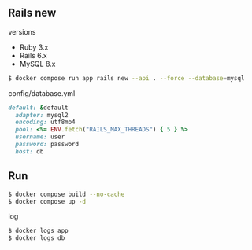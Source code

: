 ## Rails new

versions
- Ruby 3.x
- Rails 6.x
- MySQL 8.x


```sh
$ docker compose run app rails new --api . --force --database=mysql
```

config/database.yml

```rb
default: &default
  adapter: mysql2
  encoding: utf8mb4
  pool: <%= ENV.fetch("RAILS_MAX_THREADS") { 5 } %>
  username: user
  password: password
  host: db
```

## Run

```sh
$ docker compose build --no-cache
$ docker compose up -d
```

log

```sh
$ docker logs app
$ docker logs db
```


